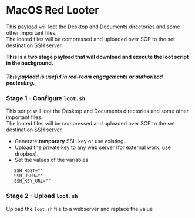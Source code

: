 # MacOS Red Looter
This payload will loot the Desktop and Documents directories and some other important files.  
The looted files will be compressed and uploaded over SCP to the set destination SSH server.

**This is a two stage payload that will download and execute the loot script in the background.**
##### This payload is useful in red-team engagements or **authorized** pentesting._

### Stage 1  - Configure `loot.sh`
This script will loot the Desktop and Documents directories and some other important files.  
The looted files will be compressed and uploaded over SCP to the set destination SSH server.
  - Generate **temporary** SSH key or use existing.
  - Upload the private key to any web server (for external work, use dropbox).
  - Set the values of the variables
```
   SSH_HOST=""
   SSH_USER=""
   SSH_KEY_URL=""
```

### Stage 2 - Upload `loot.sh` 
Upload the `loot.sh` file to a webserver and replace the value _<SCRIPT URL>_ with the URL of the webserver in `payload.txt`.  
  _If you use the URl to the raw file on github the first stage will take longer since it's a long URL which makes it more noticable._

##### Originally tested with OM.G Cable but should work for all the duckyscript based devices
